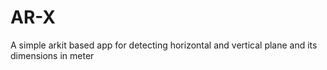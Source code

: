 # AR-X
A simple arkit based app for detecting horizontal and vertical plane and its dimensions in meter
